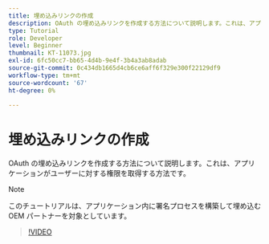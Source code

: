 ```yaml
---
title: 埋め込みリンクの作成
description: OAuth の埋め込みリンクを作成する方法について説明します。これは、アプリケーションがユーザーに対する権限を取得する方法です
type: Tutorial
role: Developer
level: Beginner
thumbnail: KT-11073.jpg
exl-id: 6fc50cc7-bb65-4d4b-9e4f-3b4a3ab8adab
source-git-commit: 0c434db1665d4cb6ce6aff6f329e300f22129df9
workflow-type: tm+mt
source-wordcount: '67'
ht-degree: 0%

---
```


# 埋め込みリンクの作成

OAuth の埋め込みリンクを作成する方法について説明します。これは、アプリケーションがユーザーに対する権限を取得する方法です。

>[!NOTE]
>
>このチュートリアルは、アプリケーション内に署名プロセスを構築して埋め込む OEM パートナーを対象としています。

>[!VIDEO](https://video.tv.adobe.com/v/347349?hidetitle=true)
